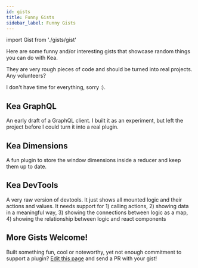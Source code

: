 ```yaml
---
id: gists
title: Funny Gists
sidebar_label: Funny Gists
---
```


import Gist from './gists/gist'

Here are some funny and/or interesting gists that showcase random things you can do with Kea.

They are very rough pieces of code and should be turned into real projects. Any volunteers?

I don't have time for everything, sorry :).


## Kea GraphQL

An early draft of a GraphQL client. I built it as an experiment, but left the project 
before I could turn it into a real plugin.

<Gist username="mariusandra" id="26f2c550026a3bee98a107447e0fb99f" />

## Kea Dimensions

A fun plugin to store the window dimensions inside a reducer and keep them up to date.

<Gist username="mariusandra" id="ed989e0a362cb9beb30526abf85b1021" />

## Kea DevTools

A very raw version of devtools. It just shows all mounted logic and their actions and values.
It needs support for 1) calling actions, 2) showing data in a meaningful way,
3) showing the connections between logic as a map, 4) showing the relationship between
logic and react components

<Gist username="mariusandra" id="0b3e63e70b68f86e5dc5ad714341bed9" />

## More Gists Welcome!

Built something fun, cool or noteworthy, yet not enough commitment to support a plugin? 
[Edit this page](https://github.com/keajs/kea-docs/edit/master/docs/playground/gists.md)
and send a PR with your gist!